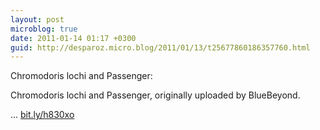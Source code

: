 ```yaml
---
layout: post
microblog: true
date: 2011-01-14 01:17 +0300
guid: http://desparoz.micro.blog/2011/01/13/t25677860186357760.html
---
```

Chromodoris lochi and Passenger: 

Chromodoris lochi and Passenger, originally uploaded by BlueBeyond.

... [bit.ly/h830xo](http://bit.ly/h830xo)
